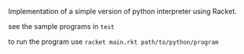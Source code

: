 Implementation of a simple version of python interpreter using Racket.

see the sample programs in `test`

to run the program use `racket main.rkt path/to/python/program`

